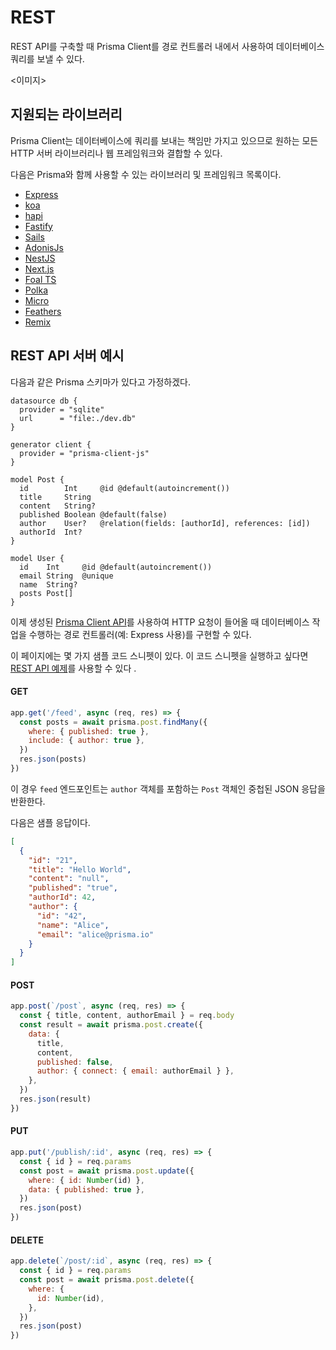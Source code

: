 # REST

REST API를 구축할 때 Prisma Client를 경로 컨트롤러 내에서 사용하여 데이터베이스 쿼리를 보낼 수 있다.

<이미지>

## 지원되는 라이브러리

Prisma Client는 데이터베이스에 쿼리를 보내는 책임만 가지고 있으므로 원하는 모든 HTTP 서버 라이브러리나 웹 프레임워크와 결합할 수 있다.

다음은 Prisma와 함께 사용할 수 있는 라이브러리 및 프레임워크 목록이다.

- [Express](https://expressjs.com/)
- [koa](https://koajs.com/)
- [hapi](https://hapi.dev/)
- [Fastify](https://www.fastify.io/)
- [Sails](https://sailsjs.com/)
- [AdonisJs](https://adonisjs.com/)
- [NestJS](https://nestjs.com/)
- [Next.js](https://nextjs.org/)
- [Foal TS](https://foalts.org/)
- [Polka](https://github.com/lukeed/polka)
- [Micro](https://github.com/zeit/micro)
- [Feathers](https://feathersjs.com/)
- [Remix](https://remix.run/)

## REST API 서버 예시

다음과 같은 Prisma 스키마가 있다고 가정하겠다.

```tsx
datasource db {
  provider = "sqlite"
  url      = "file:./dev.db"
}

generator client {
  provider = "prisma-client-js"
}

model Post {
  id        Int     @id @default(autoincrement())
  title     String
  content   String?
  published Boolean @default(false)
  author    User?   @relation(fields: [authorId], references: [id])
  authorId  Int?
}

model User {
  id    Int     @id @default(autoincrement())
  email String  @unique
  name  String?
  posts Post[]
}
```

이제 생성된 [Prisma Client API](https://www.prisma.io/docs/concepts/components/prisma-client)를 사용하여 HTTP 요청이 들어올 때 데이터베이스 작업을 수행하는 경로 컨트롤러(예: Express 사용)를 구현할 수 있다.

이 페이지에는 몇 가지 샘플 코드 스니펫이 있다. 이 코드 스니펫을 실행하고 싶다면 [REST API 예제](https://github.com/prisma/prisma-examples/tree/latest/typescript/rest-express)를 사용할 수 있다 .

#### GET

```js
app.get('/feed', async (req, res) => {
  const posts = await prisma.post.findMany({
    where: { published: true },
    include: { author: true },
  })
  res.json(posts)
})
```

이 경우 `feed` 엔드포인트는 `author` 객체를 포함하는 `Post` 객체인 중첩된 JSON 응답을 반환한다.

다음은 샘플 응답이다.

```json
[
  {
    "id": "21",
    "title": "Hello World",
    "content": "null",
    "published": "true",
    "authorId": 42,
    "author": {
      "id": "42",
      "name": "Alice",
      "email": "alice@prisma.io"
    }
  }
]
```

#### POST

```js
app.post(`/post`, async (req, res) => {
  const { title, content, authorEmail } = req.body
  const result = await prisma.post.create({
    data: {
      title,
      content,
      published: false,
      author: { connect: { email: authorEmail } },
    },
  })
  res.json(result)
})
```

#### PUT

```js
app.put('/publish/:id', async (req, res) => {
  const { id } = req.params
  const post = await prisma.post.update({
    where: { id: Number(id) },
    data: { published: true },
  })
  res.json(post)
})
```

#### DELETE

```js
app.delete(`/post/:id`, async (req, res) => {
  const { id } = req.params
  const post = await prisma.post.delete({
    where: {
      id: Number(id),
    },
  })
  res.json(post)
})
```

